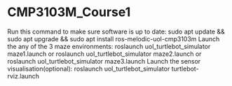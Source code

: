 # CMP3103M_Course1

Run this command to make sure software is up to date:
sudo apt update && sudo apt upgrade && sudo apt install ros-melodic-uol-cmp3103m
Launch the any of the 3 maze environments:
roslaunch uol_turtlebot_simulator maze1.launch
or
roslaunch uol_turtlebot_simulator maze2.launch
or
roslaunch uol_turtlebot_simulator maze3.launch
Launch the sensor visualisation(optional):
roslaunch uol_turtlebot_simulator turtlebot-rviz.launch
